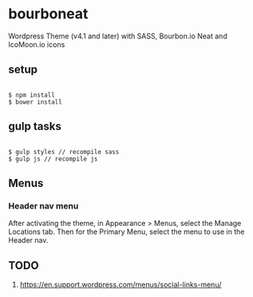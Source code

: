 # bourboneat
Wordpress Theme (v4.1 and later) with SASS, Bourbon.io Neat and IcoMoon.io icons

## setup
<pre><code>
$ npm install
$ bower install
</code></pre>

gulp tasks
---------
<pre><code>
$ gulp styles // recompile sass
$ gulp js // recompile js
</code></pre>

## Menus

### Header nav menu

After activating the theme, in Appearance > Menus, select the Manage Locations tab. Then for the Primary Menu, select the menu to use in the Header nav.


## TODO
1.  https://en.support.wordpress.com/menus/social-links-menu/
